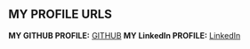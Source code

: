 ## MY PROFILE URLS
__MY GITHUB PROFILE:__ [GITHUB](https://github.com/AswinS07)
__MY LinkedIn PROFILE:__ [LinkedIn](https://www.linkedin.com/in/aswin-s-seshadri-6711a1201/)
